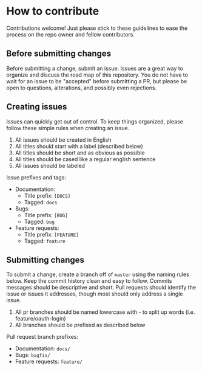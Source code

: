 # How to contribute

Contributions welcome! Just please stick to these guidelines to ease the process on the repo owner and fellow 
contributors.

## Before submitting changes

Before submitting a change, submit an issue. Issues are a great way to organize and discuss the road map of this 
repository. You do not have to wait for an issue to be "accepted" before submitting a PR, but please be open to 
questions, alterations, and possibly even rejections.

## Creating issues

Issues can quickly get out of control. To keep things organized, please follow these simple rules when creating an 
issue.

  1. All issues should be created in English
  2. All titles should start with a label (described below)
  3. All titles should be short and as obvious as possible
  4. All titles should be cased like a regular english sentence
  5. All issues should be labeled

Issue prefixes and tags:
  * Documentation:
    * Title prefix: `[DOCS]`
    * Tagged: `docs`
  * Bugs:
    * Title prefix: `[BUG]`
    * Tagged: `bug`
  * Feature requests:
    * Title prefix: `[FEATURE]`
    * Tagged: `feature`

## Submitting changes

To submit a change, create a branch off of `master` using the naming rules below. Keep the commit history clean and
easy to follow. Commits messages should be descriptive and short. Pull requests should identify the issue or issues 
it addresses, though most should only address a single issue.

  1. All pr branches should be named lowercase with - to split up words (i.e. feature/oauth-login)
  2. All branches should be prefixed as described below

Pull request branch prefixes:
  * Documentation: `docs/`
  * Bugs: `bugfix/`
  * Feature requests: `feature/`
